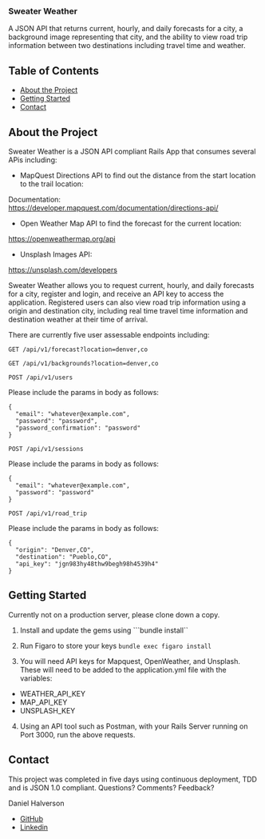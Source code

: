 ### Sweater Weather

A JSON API that returns current, hourly, and daily forecasts for a city, a background image representing that city, and the ability to view road trip information between two destinations including travel time and weather.

<!-- TABLE OF CONTENTS -->
## Table of Contents

* [About the Project](#about-the-project)
* [Getting Started](#getting-started)
* [Contact](#contact)

## About the Project

Sweater Weather is a JSON API compliant Rails App that consumes several APis including:

- MapQuest Directions API to find out the distance from the start location to the trail location:

Documentation: https://developer.mapquest.com/documentation/directions-api/

- Open Weather Map API to find the forecast for the current location:

https://openweathermap.org/api

- Unsplash Images API:

https://unsplash.com/developers

Sweater Weather allows you to request current, hourly, and daily forecasts for a city, register and login, and receive an API key to access the application. Registered users can also view road trip information using a origin and destination city, including real time travel time information and destination weather at their time of arrival.

There are currently five user assessable endpoints including:

```GET /api/v1/forecast?location=denver,co ```

```GET /api/v1/backgrounds?location=denver,co ```

```POST /api/v1/users ```

Please include the params in body as follows:
```body:
{
  "email": "whatever@example.com",
  "password": "password",
  "password_confirmation": "password"
}
```

```POST /api/v1/sessions ```

Please include the params in body as follows:
```body:
{
  "email": "whatever@example.com",
  "password": "password"
}
```

```POST /api/v1/road_trip ```

Please include the params in body as follows:
```body:
{
  "origin": "Denver,CO",
  "destination": "Pueblo,CO",
  "api_key": "jgn983hy48thw9begh98h4539h4"
}
```

## Getting Started

Currently not on a production server, please clone down a copy.

1. Install and update the gems using
```bundle install``

2. Run Figaro to store your keys
```bundle exec figaro install```

3. You will need API keys for Mapquest, OpenWeather, and Unsplash. These will need to be added to the application.yml file with the variables:
  - WEATHER_API_KEY
  - MAP_API_KEY
  - UNSPLASH_KEY
  
4. Using an API tool such as Postman, with your Rails Server running on Port 3000, run the above requests.

## Contact

This project was completed in five days using continuous deployment, TDD and is JSON 1.0 compliant. Questions? Comments? Feedback?

Daniel Halverson 
- [GitHub](https://github.com/dhalverson)
- [Linkedin](https://www.linkedin.com/in/daniel-halverson/)
